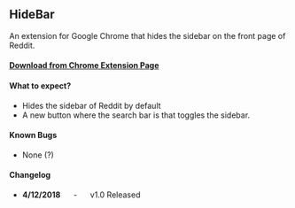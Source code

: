 ## HideBar

An extension for Google Chrome that hides the sidebar on the front page of Reddit.

#### [Download from Chrome Extension Page](#)

#### What to expect?
* Hides the sidebar of Reddit by default
* A new button where the search bar is that toggles the sidebar.

#### Known Bugs
* None (?)


#### Changelog
* __4/12/2018__ &nbsp;&nbsp;&nbsp;&nbsp; - &nbsp;&nbsp;&nbsp;&nbsp; v1.0 Released